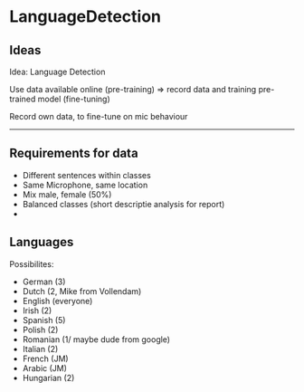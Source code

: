 # LanguageDetection

## Ideas
Idea: Language Detection

Use data available online (pre-training) => record data and training pre-trained model (fine-tuning)

Record own data, to fine-tune on mic behaviour

---

## Requirements for data
- Different sentences within classes
- Same Microphone, same location
- Mix male, female (50%)
- Balanced classes (short descriptie analysis for report)
- 



## Languages

Possibilites:
- German (3)
- Dutch (2, Mike from Vollendam)
- English (everyone)
- Irish (2)
- Spanish (5)
- Polish (2)
- Romanian (1/ maybe dude from google)
- Italian (2)
- French (JM)
- Arabic (JM)
- Hungarian (2)
